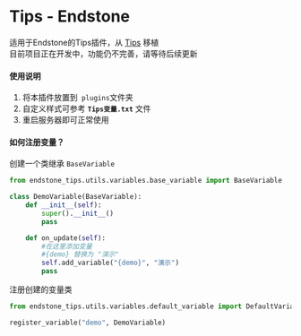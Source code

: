 # **Tips - Endstone**
适用于Endstone的Tips插件，从 [Tips](https://github.com/SmallasWater/Tips) 移植  
目前项目正在开发中，功能仍不完善，请等待后续更新  

#### 使用说明
 1. 将本插件放置到` plugins`文件夹
 2. 自定义样式可参考 **`Tips变量.txt`** 文件
 3. 重启服务器即可正常使用
  
#### 如何注册变量？
创建一个类继承 `BaseVariable`
```python
from endstone_tips.utils.variables.base_variable import BaseVariable

class DemoVariable(BaseVariable):
    def __init__(self):
        super().__init__()
        pass

    def on_update(self):
        #在这里添加变量
        #{demo} 替换为 "演示"
        self.add_variable("{demo}", "演示")
        pass
```
注册创建的变量类
```python
from endstone_tips.utils.variables.default_variable import DefaultVariable

register_variable("demo", DemoVariable)
```